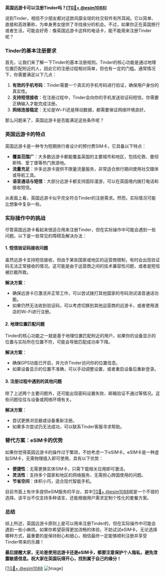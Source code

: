 **英国远游卡可以注册Tinder吗？[[TG💪+ @esim1088](https://t.me/s/esim1088)]**

说到Tinder，相信不少朋友都对这款风靡全球的社交软件有所耳闻。它以简单、直接和高效著称，为单身男女提供了寻找缘分的机会。不过，如果你正在英国旅行或者生活，可能会好奇：像英国远游卡这样的电话卡，能不能用来注册Tinder呢？

### Tinder的基本注册要求

首先，让我们来了解一下Tinder的基本注册规则。Tinder的核心功能是通过地理位置匹配附近的人，因此它的注册过程相对简单，但也有一定的门槛。通常情况下，你需要满足以下几点：

1. **有效的手机号码**：Tinder需要一个真实的手机号码进行验证，确保用户身份的真实性。
2. **支持短信接收**：在注册过程中，Tinder会向你的手机发送验证码短信，你需要正确输入才能完成注册。
3. **网络连接稳定**：无论是Wi-Fi还是移动数据，都需要保证网络环境良好。

那么问题来了，英国远游卡是否能满足这些条件呢？

### 英国远游卡的特点

英国远游卡是一种专为短期旅行者设计的预付费SIM卡，它具备以下特点：

- **覆盖范围广**：大多数远游卡都能覆盖英国的主要城市和地区，包括伦敦、曼彻斯特、爱丁堡等热门旅游地。
- **流量充足**：许多远游卡提供不限量流量服务，非常适合旅行期间使用社交媒体或导航工具。
- **语音通话与短信**：大部分远游卡都支持国际漫游，可以在英国境内拨打电话和接收短信。

从表面上看，英国远游卡似乎完全符合Tinder的注册需求。然而，实际情况可能比想象中复杂一些。

### 实际操作中的挑战

尽管英国远游卡看起来很适合用来注册Tinder，但在实际操作中可能会遇到一些问题。以下是一些常见的障碍及解决办法：

#### 1. 短信验证码接收问题

虽然远游卡支持短信接收，但由于某些国家或地区的运营商限制，有时会出现验证码无法正常接收的情况。这可能是由于运营商之间的技术兼容性问题，或者是短信被拦截所致。

**解决方案**：
- 确保远游卡已激活并正常工作，可以尝试拨打其他国家的号码测试语音通话功能。
- 如果仍然无法收到验证码，可以考虑切换到其他运营商的远游卡，或者使用酒店的Wi-Fi进行注册。

#### 2. 地理位置匹配问题

Tinder的核心功能之一就是基于地理位置匹配附近的用户。如果你的设备显示的位置与实际所在位置不符，可能会导致匹配成功率下降。

**解决方案**：
- 确保GPS功能已开启，并允许Tinder访问你的位置信息。
- 如果设备显示的位置不准确，可以手动调整设置，或者重启设备后重新登录。

#### 3. 注册过程中遇到的其他问题

除了上述两个主要问题外，还可能出现密码设置失败、邮箱验证不通过等情况。这些问题往往与设备或网络环境有关。

**解决方案**：
- 尝试更换浏览器或设备重新注册。
- 如果多次尝试仍无法成功，可以联系Tinder客服寻求帮助。

### 替代方案：eSIM卡的优势

如果你觉得英国远游卡的操作过于繁琐，不妨考虑一下eSIM卡。eSIM卡是一种虚拟SIM卡，无需物理插入即可使用，具有以下优势：

- **便捷性**：无需更换实体SIM卡，只需下载相关应用即可激活。
- **灵活性**：支持多个国家和地区的网络服务，无需担心跨国使用的问题。
- **节省空间**：体积小巧，适合现代智能手机。

目前市面上有许多提供eSIM服务的平台，其中[TG💪+ @esim1088](https://t.me/s/esim1088)就是一个不错的选择。该平台不仅支持多种语言，还能根据用户需求定制个性化的套餐方案。

### 总结

综上所述，英国远游卡原则上是可以用来注册Tinder的，但在实际操作中可能会遇到一些小麻烦。如果你希望获得更加流畅的体验，不妨试试eSIM卡。无论选择哪种方式，最重要的是保持耐心和细心，相信最终一定能够顺利注册并享受Tinder带来的乐趣！

**最后提醒大家，无论是使用远游卡还是eSIM卡，都要注意保护个人隐私，避免泄露敏感信息。祝大家在英国玩得开心，找到属于自己的缘分！**

[[TG💪+ @esim1088](https://t.me/s/esim1088) ![Image](https://i.postimg.cc/4NQfJmqS/Snipaste-2025-05-13-00-14-12.png)]